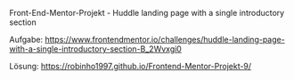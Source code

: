 Front-End-Mentor-Projekt - Huddle landing page with a single introductory section

Aufgabe:
https://www.frontendmentor.io/challenges/huddle-landing-page-with-a-single-introductory-section-B_2Wvxgi0

Lösung:
https://robinho1997.github.io/Frontend-Mentor-Projekt-9/
